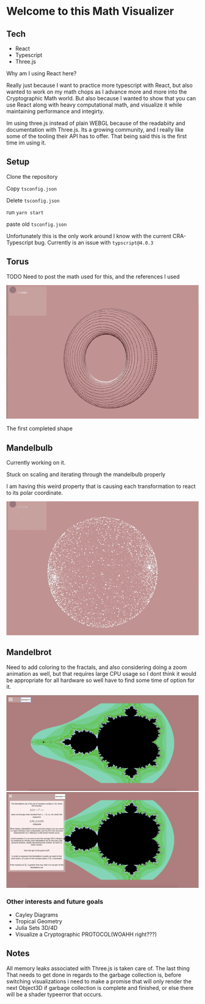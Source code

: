 # Welcome to this Math Visualizer

## Tech

- React
- Typescript
- Three.js

Why am I using React here? 

Really just because I want to practice more typescript with React, but also wanted to work on my math chops as I advance more and more into the Cryptographic Math world. But also because I wanted to show that you can use React along with heavy computational math, and visualize it while maintaining performance and integirty.

Im using three.js instead of plain WEBGL because of the readabiity and documentation with Three.js. Its a growing community, and I really like some of the tooling their API has to offer. That being said this is the first time im using it. 

## Setup

Clone the repository

Copy `tsconfig.json`

Delete `tsconfig.json`

run `yarn start`

paste old `tsconfig.json`

Unfortunately this is the only work around I know with the current CRA- Typescript bug. Currently is an issue with `typscript@4.0.3`

## Torus

TODO Need to post the math used for this, and the references I used

![Torus](./public/Torus.gif)

The first completed shape 

## Mandelbulb

Currently working on it. 

Stuck on scaling and iterating through the mandelbulb properly

I am having this weird property that is causing each transformation to react to its polar coordinate.

![MandelBulb](./public/MandelBulb.gif)

## Mandelbrot

Need to add coloring to the fractals, and also considering doing a zoom animation as well, but that requires large CPU usage so I dont think it would be appropriate for all hardware so well have to find some time of option for it. 

![MandelBrot](./public/Mandelbrot.png)
![MandelBrotColor](./public/MandelbrotColor.png)

### Other interests and future goals

- Cayley Diagrams
- Tropical Geometry
- Julia Sets 3D/4D
- Visualize a Cryptographic PROTOCOL(WOAHH right???)

## Notes

All memory leaks associated with Three.js is taken care of. The last thing
That needs to get done in regards to the garbage collection is, before switching
visualizations i need to make a promise that will only render the next Object3D if
garbage collection is complete and finished, or else there will be a shader typeerror
that occurs. 
